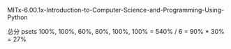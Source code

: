 MITx-6.00.1x-Introduction-to-Computer-Science-and-Programming-Using-Python

总分 
psets 100%, 100%, 60%, 80%, 100%, 100% = 540% / 6 = 90% * 30% = 27%